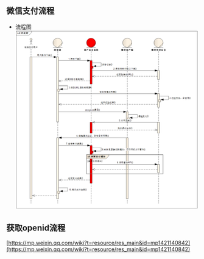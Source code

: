 ## 微信支付流程

- 流程图
![流程图](./wechat-pay-h5.png)



## 获取openid流程

[https://mp.weixin.qq.com/wiki?t=resource/res_main&id=mp1421140842](https://mp.weixin.qq.com/wiki?t=resource/res_main&id=mp1421140842)